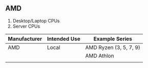 ## AMD 
1. Desktop/Laptop CPUs 
2. Server CPUs          




| Manufacturer| Intended Use | Example Series        |
|-------------|--------------|-----------------------|
| AMD         | Local        | AMD Ryzen (3, 5, 7, 9)|
|             |              | AMD Athlon            |
|             |              |                       |